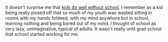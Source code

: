 It doesn't surprise me that <a href="https://www.psychologytoday.com/us/blog/freedom-learn/202008/survey-reveals-children-coped-well-school-closure">kids do well without school</a>. I remember as a kid being really pissed off that so much of my youth was wasted sitting in rooms with my hands foldeed, with my mind anywhere but in school, learning nothing and being bored out of my mind. I thought of school as very lazy, unimaginative, typical of adults. It wasn't really until grad school that school started working for me. 
